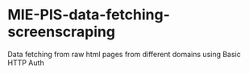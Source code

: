 # MIE-PIS-data-fetching-screenscraping
Data fetching from raw html pages from different domains using Basic HTTP Auth
